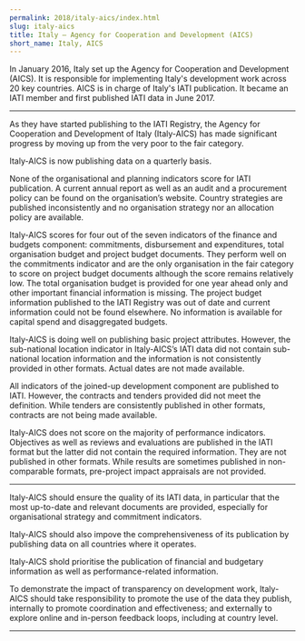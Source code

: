 ```yaml
---
permalink: 2018/italy-aics/index.html
slug: italy-aics
title: Italy – Agency for Cooperation and Development (AICS)
short_name: Italy, AICS
---
```


In January 2016, Italy set up the Agency for Cooperation and Development (AICS). It is responsible for implementing Italy's development work across 20 key countries. AICS is in charge of Italy's IATI publication. It became an IATI member and first published IATI data in June 2017. 

---

As they have started publishing to the IATI Registry, the Agency for Cooperation and Development of Italy (Italy-AICS) has made significant progress by moving up from the very poor to the fair category. 

Italy-AICS is now publishing data on a quarterly basis.  

None of the organisational and planning indicators score for IATI publication. A current annual report as well as an audit and a procurement policy can be found on the organisation’s website. Country strategies are published inconsistently and no organisation strategy nor an allocation policy are available. 

Italy-AICS scores for four out of the seven indicators of the finance and budgets component: commitments, disbursement and expenditures, total organisation budget and project budget documents. They perform well on the commitments indicator and are the only organisation in the fair category to score on project budget documents although the score remains relatively low. The total organisation budget is provided for one year ahead only and other important financial information is missing. The project budget information published to the IATI Registry was out of date and current information could not be found elsewhere. No information is available for capital spend and disaggregated budgets.

Italy-AICS is doing well on publishing basic project attributes. However, the sub-national location indicator in Italy-AICS’s IATI data did  not contain sub-national location information and the information is not consistently provided in other formats. Actual dates are not made available.

All indicators of the joined-up development component are published to IATI. However, the contracts and tenders provided did not meet the definition. While tenders are consistently published in other formats, contracts are not being made available. 

Italy-AICS does not score on the majority of performance indicators. Objectives as well as reviews and evaluations are published in the IATI format but the latter did not contain the required information. They are not published in other formats. While results are sometimes published in non-comparable formats, pre-project impact appraisals are not provided.



---

Italy-AICS should ensure the quality of its IATI data, in particular that the most up-to-date and relevant documents are provided, especially for organisational strategy and commitment indicators. 

Italy-AICS should also impove the comprehensiveness of its publication by publishing data on all countries where it operates.

Italy-AICS shold prioritise the publication of financial and budgetary information as well as performance-related information. 

To demonstrate the impact of transparency on development work, Italy-AICS should take responsibility to promote the use of the data they publish, internally to promote coordination and effectiveness; and externally to explore online and in-person feedback loops, including at country level.

---
